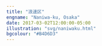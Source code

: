 ```yaml
---
title: "浪速区"
engname: "Naniwa-ku, Osaka"
date: 2017-03-02T12:00:00-05:00
illustration: "svg/naniwaku.html"
bgcolour: "#B4D6D3"
---
```

